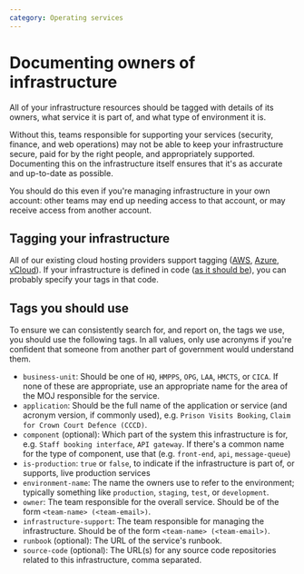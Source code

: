```yaml
---
category: Operating services
---
```

# Documenting owners of infrastructure

All of your infrastructure resources should be tagged with details of its owners, what service it is part of, and what type of environment it is.

Without this, teams responsible for supporting your services (security, finance, and web operations) may not be able to keep your infrastructure secure, paid for by the right people, and appropriately supported. Documenting this on the infrastructure itself ensures that it's as accurate and up-to-date as possible.

You should do this even if you're managing infrastructure in your own account: other teams may end up needing access to that account, or may receive access from another account.

## Tagging your infrastructure

All of our existing cloud hosting providers support tagging ([AWS](https://docs.aws.amazon.com/AWSEC2/latest/UserGuide/Using_Tags.html), [Azure](https://docs.microsoft.com/en-us/azure/azure-resource-manager/resource-group-using-tags), [vCloud](https://blogs.vmware.com/vsphere/2012/03/creating-custom-metadata-using-the-vcloud-api.html)). If your infrastructure is defined in code ([as it should be](https://www.gov.uk/service-manual/technology/manage-your-software-configuration#use-infrastructure-as-code)), you can probably specify your tags in that code.

## Tags you should use

To ensure we can consistently search for, and report on, the tags we use, you should use the following tags. In all values, only use acronyms if you're confident that someone from another part of government would understand them.

- `business-unit`: Should be one of `HQ`, `HMPPS`, `OPG`, `LAA`, `HMCTS`, or `CICA`. If none of these are appropriate, use an appropriate name for the area of the MOJ responsible for the service.
- `application`: Should be the full name of the application or service (and acronym version, if commonly used), e.g. `Prison Visits Booking`, `Claim for Crown Court Defence (CCCD)`.
- `component` (optional): Which part of the system this infrastructure is for, e.g. `Staff booking interface`, `API gateway`. If there's a common name for the type of component, use that (e.g. `front-end`, `api`, `message-queue`)
- `is-production`: `true` or `false`, to indicate if the infrastructure is part of, or supports, live production services
- `environment-name`: The name the owners use to refer to the environment; typically something like `production`, `staging`, `test`, or `development`.
- `owner`: The team responsible for the overall service. Should be of the form `<team-name> (<team-email>)`.
- `infrastructure-support`: The team responsible for managing the infrastructure. Should be of the form `<team-name> (<team-email>)`.
- `runbook` (optional): The URL of the service's runbook.
- `source-code` (optional): The URL(s) for any source code repositories related to this infrastructure, comma separated.

